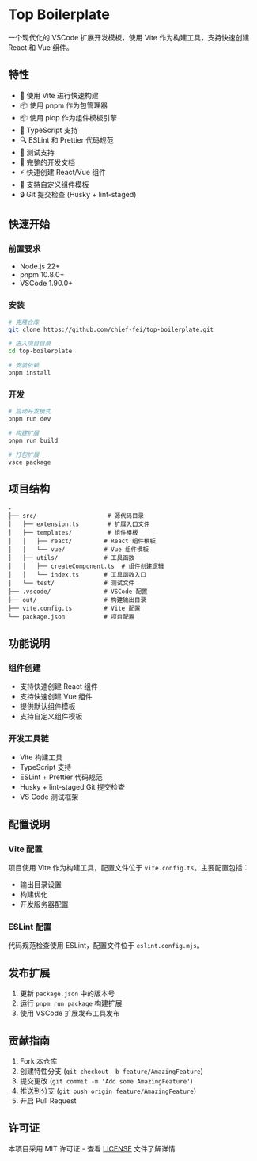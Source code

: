 # Top Boilerplate

一个现代化的 VSCode 扩展开发模板，使用 Vite 作为构建工具，支持快速创建 React 和 Vue 组件。

## 特性

- 🚀 使用 Vite 进行快速构建
- 📦 使用 pnpm 作为包管理器
- 📦 使用 plop 作为组件模板引擎
- 🎯 TypeScript 支持
- 🔍 ESLint 和 Prettier 代码规范
- 🧪 测试支持
- 📝 完整的开发文档
- ⚡ 快速创建 React/Vue 组件
- 🎨 支持自定义组件模板
- 🔒 Git 提交检查 (Husky + lint-staged)

## 快速开始

### 前置要求

- Node.js 22+
- pnpm 10.8.0+
- VSCode 1.90.0+

### 安装

```bash
# 克隆仓库
git clone https://github.com/chief-fei/top-boilerplate.git

# 进入项目目录
cd top-boilerplate

# 安装依赖
pnpm install
```

### 开发

```bash
# 启动开发模式
pnpm run dev

# 构建扩展
pnpm run build

# 打包扩展
vsce package
```

## 项目结构

```
.
├── src/                    # 源代码目录
│   ├── extension.ts        # 扩展入口文件
│   ├── templates/          # 组件模板
│   │   ├── react/         # React 组件模板
│   │   └── vue/           # Vue 组件模板
│   ├── utils/             # 工具函数
│   │   ├── createComponent.ts  # 组件创建逻辑
│   │   └── index.ts       # 工具函数入口
│   └── test/              # 测试文件
├── .vscode/               # VSCode 配置
├── out/                   # 构建输出目录
├── vite.config.ts         # Vite 配置
└── package.json           # 项目配置
```

## 功能说明

### 组件创建

- 支持快速创建 React 组件
- 支持快速创建 Vue 组件
- 提供默认组件模板
- 支持自定义组件模板

### 开发工具链

- Vite 构建工具
- TypeScript 支持
- ESLint + Prettier 代码规范
- Husky + lint-staged Git 提交检查
- VS Code 测试框架

## 配置说明

### Vite 配置

项目使用 Vite 作为构建工具，配置文件位于 `vite.config.ts`。主要配置包括：

- 输出目录设置
- 构建优化
- 开发服务器配置

### ESLint 配置

代码规范检查使用 ESLint，配置文件位于 `eslint.config.mjs`。

## 发布扩展

1. 更新 `package.json` 中的版本号
2. 运行 `pnpm run package` 构建扩展
3. 使用 VSCode 扩展发布工具发布

## 贡献指南

1. Fork 本仓库
2. 创建特性分支 (`git checkout -b feature/AmazingFeature`)
3. 提交更改 (`git commit -m 'Add some AmazingFeature'`)
4. 推送到分支 (`git push origin feature/AmazingFeature`)
5. 开启 Pull Request

## 许可证

本项目采用 MIT 许可证 - 查看 [LICENSE](LICENSE) 文件了解详情
